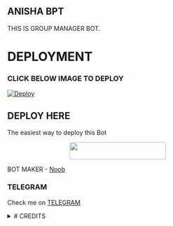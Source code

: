 ## ANISHA BPT
THIS IS GROUP MANAGER BOT.
# DEPLOYMENT
### CLICK BELOW IMAGE TO DEPLOY
[![Deploy](https://telegra.ph/file/abb72799a65043341382c.jpg)](https://heroku.com/deploy?template=https://github.com/Lizzy-Robot/TIANABOT.git)

## DEPLOY HERE 

The easiest way to deploy this Bot

<p align="center"><a href="https://heroku.com/deploy?template=https://github.com/Lizzy-Robot/TIANABOT"> <img src="https://img.shields.io/badge/Deploy%20To%20Heroku-black?style=for-the-badge&logo=heroku" width="220" height="38.45"/></a></p>

BOT MAKER - [Noob](https://t.me/Lover_xd)

### TELEGRAM
Check me on [TELEGRAM](https://t.me/AnishaPro_RoBot)

<details>
<summary># CREDITS </summary>
▪️ [PaulSonOfLars]
▪️ [Saitama]
▪️ [Loli-Killer]
▪️ [RealAkito]
▪️ [MrYacha]
▪️ [Shreyansh]
▪️ [Ayush]
▪️ [Inuka Asith]
▪️ [Legendx]
▪️ [Amarnath c]
▪️ [Thehamkercat]
▪️ [DragSama]
▪️ [Shrimadhav]
▪️ [Ayra Hikari]
</details>
